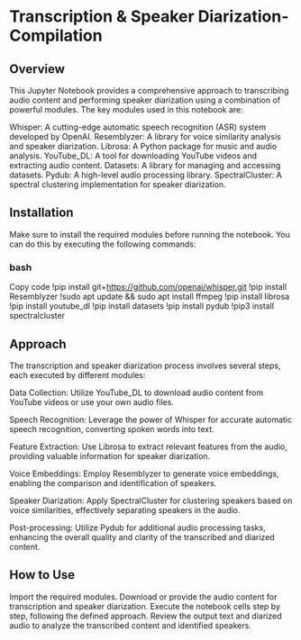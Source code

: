 # Transcription & Speaker Diarization-Compilation
 
## Overview
This Jupyter Notebook provides a comprehensive approach to transcribing audio content and performing speaker diarization using a combination of powerful modules. The key modules used in this notebook are:

Whisper: A cutting-edge automatic speech recognition (ASR) system developed by OpenAI.
Resemblyzer: A library for voice similarity analysis and speaker diarization.
Librosa: A Python package for music and audio analysis.
YouTube_DL: A tool for downloading YouTube videos and extracting audio content.
Datasets: A library for managing and accessing datasets.
Pydub: A high-level audio processing library.
SpectralCluster: A spectral clustering implementation for speaker diarization.

## Installation
Make sure to install the required modules before running the notebook. You can do this by executing the following commands:

### bash
Copy code
!pip install git+https://github.com/openai/whisper.git
!pip install Resemblyzer
!sudo apt update && sudo apt install ffmpeg
!pip install librosa
!pip install youtube_dl
!pip install datasets
!pip install pydub
!pip3 install spectralcluster

## Approach
The transcription and speaker diarization process involves several steps, each executed by different modules:

Data Collection: Utilize YouTube_DL to download audio content from YouTube videos or use your own audio files.

Speech Recognition: Leverage the power of Whisper for accurate automatic speech recognition, converting spoken words into text.

Feature Extraction: Use Librosa to extract relevant features from the audio, providing valuable information for speaker diarization.

Voice Embeddings: Employ Resemblyzer to generate voice embeddings, enabling the comparison and identification of speakers.

Speaker Diarization: Apply SpectralCluster for clustering speakers based on voice similarities, effectively separating speakers in the audio.

Post-processing: Utilize Pydub for additional audio processing tasks, enhancing the overall quality and clarity of the transcribed and diarized content.

## How to Use
Import the required modules.
Download or provide the audio content for transcription and speaker diarization.
Execute the notebook cells step by step, following the defined approach.
Review the output text and diarized audio to analyze the transcribed content and identified speakers.
